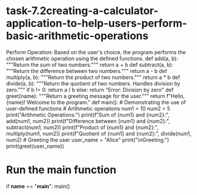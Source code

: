 # task-7.2creating-a-calculator-application-to-help-users-perform-basic-arithmetic-operations
Perform Operation: Based on the user's choice, the program performs the chosen arithmetic operation using the defined functions.
def add(a, b):
    """Return the sum of two numbers."""
    return a + b
def subtract(a, b):
    """Return the difference between two numbers."""
    return a - b
def multiply(a, b):
    """Return the product of two numbers."""
    return a * b
def divide(a, b):
    """Return the quotient of two numbers. Handles division by zero."""
    if b != 0:
        return a / b
    else:
        return "Error: Division by zero"
def greet(name):
    """Return a greeting message for the user."""
    return f"Hello, {name}! Welcome to the program."
def main():
    # Demonstrating the use of user-defined functions
    # Arithmetic operations
    num1 = 10
    num2 = 5
    print("Arithmetic Operations:")
    print(f"Sum of {num1} and {num2}:", add(num1, num2))
    print(f"Difference between {num1} and {num2}:", subtract(num1, num2))
    print(f"Product of {num1} and {num2}:", multiply(num1, num2))
    print(f"Quotient of {num1} and {num2}:", divide(num1, num2)
    # Greeting the user
    user_name = "Alice"
    print("\nGreeting:")
    print(greet(user_name))

# Run the main function
if __name__ == "__main__":
    main()
